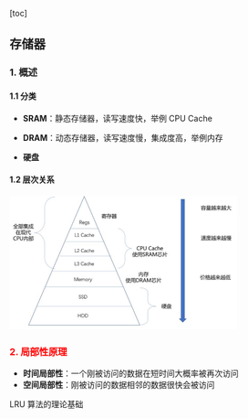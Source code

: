 [toc]

## 存储器

### 1. 概述

#### 1.1 分类

- **SRAM**：静态存储器，读写速度快，举例 CPU Cache
- **DRAM**：动态存储器，读写速度慢，集成度高，举例内存

- **硬盘**



#### 1.2 层次关系

<img src="img/存储器层次.jpg" alt="avatar" style="zoom:50%">



### <font color=red>2. 局部性原理</font>

- **时间局部性**：一个刚被访问的数据在短时间大概率被再次访问
- **空间局部性**：刚被访问的数据相邻的数据很快会被访问

LRU 算法的理论基础



